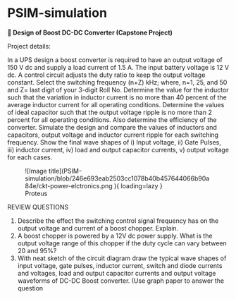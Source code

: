 # PSIM-simulation
**🔰  Design of Boost DC-DC Converter (Capstone Project)**

Project details:

In a UPS design a boost converter is required to have an output voltage of 150 V 
dc and supply a load current of 1.5 A. The input battery voltage is 12 V dc. A control 
circuit adjusts the duty ratio to keep the output voltage constant. Select the switching 
frequency (n+Z) kHz; where, n=1, 25, and 50 and Z= last digit of your 3-digit Roll No. 
Determine the value for the inductor such that the variation in inductor current is no 
more than 40 percent of the average inductor current for all operating conditions. 
Determine the values of ideal capacitor such that the output voltage ripple is no more 
than 2 percent for all operating conditions. Also determine the efficiency of the converter.
Simulate the design and compare the values of inductors and capacitors, output voltage 
and inductor current ripple for each switching frequency. Show the final wave shapes 
of i) Input voltage, ii) Gate Pulses, iii) inductor current, iv) load and output capacitor 
currents, v) output voltage for each cases.

<figure markdown="span">
![Image title](PSIM-simulation/blob/246e693eab2503cc1078b40b457644066b90a84e/ckt-power-elctronics.png
){ loading=lazy }
  <figcaption>Proteus</figcaption>
</figure>


REVIEW QUESTIONS
1. Describe the effect the switching control signal frequency has on the output voltage 
and current of a boost chopper. Explain.
2. A boost chopper is powered by a 12V dc power supply. What is the output voltage 
range of this chopper if the duty cycle can vary between 20 and 95%?
3. With neat sketch of the circuit diagram draw the typical wave shapes of input voltage, 
gate pulses, inductor current, switch and diode currents and voltages, load and output 
capacitor currents and output voltage waveforms of DC-DC Boost converter. (Use graph 
paper to answer the question
